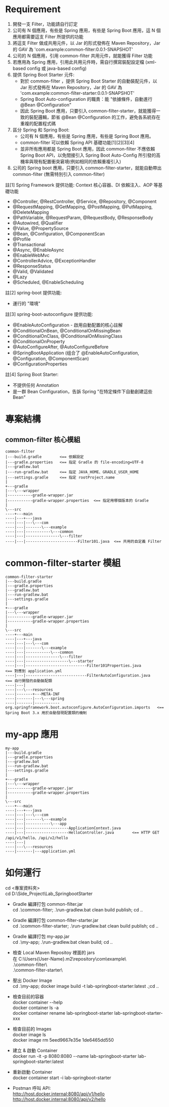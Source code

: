 # Requirement

1. 開發一支 Filter，功能請自行訂定
2. 公司有 N 個應用，有些是 Spring 應用，有些是 Spring Boot 應用，這 N 個應用都需要這支 Filter 所提供的功能
3. 將這支 Filter 做成共用元件，以 Jar 的形式發佈在 Maven Repository，Jar 的 GAV 為 'com.example:common-filter:0.0.1-SNAPSHOT'
4. 公司的 N 個應用，引用 common-filter 共用元件，就能獲得 Filter 功能
5. 若應用為 Spring 應用，引用此共用元件時，需自行撰寫裝配設定檔 (xml-based config 或 java-based config)
6. 提供 Spring Boot Starter 元件:
   - 對於 common-filter ，提供 Spring Boot Starter 的自動裝配元件，以 Jar 形式發佈在 Maven Repository，Jar 的 GAV 為 'com.example:common-filter-starter:0.0.1-SNAPSHOT'
   - Spring Boot Auto-configuration 的職責：能 "依據條件，自動進行 @Bean @Configuration"
   - 因此 Spring Boot 應用，只要引入 common-filter-starter，就能獲得一致的裝配邏輯，節省 @Bean @Configuration 的工作，避免各系統存在重複的配置程式碼
7. 區分 Spring 和 Spring Boot:
   - 公司有 N 個應用，有些是 Spring 應用，有些是 Spring Boot 應用。
   - common-filter 可以依賴 Spring API 基礎功能[1][2][3][4]
   - 並非所有應用都是 Spring Boot 應用，因此 common-filter 不應依賴 Spring Boot API，以免間接引入 Spring Boot Auto-Config 所引發的高機率與現有配置衝突窘境(例如相同的依賴重複引入)
8. 公司的 Spring boot 應用，只要引入 common-filter-starter，就能自動帶出 common-filter (無需特別引入 common-filter)

註[1] Spring Framework 提供功能:
Context 核心容器、DI 依賴注入、AOP 等基礎功能

- @Controller, @RestController, @Service, @Repository, @Component
- @RequestMapping, @GetMapping, @PostMapping, @PutMapping, @DeleteMapping
- @PathVariable, @RequestParam, @RequestBody, @ResponseBody
- @Autowired, @Qualifier
- @Value, @PropertySource
- @Bean, @Configuration, @ComponentScan
- @Profile
- @Transactional
- @Async, @EnableAsync
- @EnableWebMvc
- @ControllerAdvice, @ExceptionHandler
- @ResponseStatus
- @Valid, @Validated
- @Lazy
- @Scheduled, @EnableScheduling

註[2] spring-boot 提供功能:

- 運行的 "環境"

註[3] spring-boot-autoconfigure 提供功能:

- @EnableAutoConfiguration - 啟用自動配置的核心註解
- @ConditionalOnBean, @ConditionalOnMissingBean
- @ConditionalOnClass, @ConditionalOnMissingClass
- @ConditionalOnProperty
- @AutoConfigureAfter, @AutoConfigureBefore
- @SpringBootApplication (组合了 @EnableAutoConfiguration, @Configuration, @ComponentScan)
- @ConfigurationProperties

註[4] Spring Boot Starter:

- 不提供任何 Annotation
- 是一群 Bean Configuration，告訴 Spring "在特定條件下自動創建這些 Bean"

# 專案結構

## common-filter 核心模組

```
common-filter
|---build.gradle        <== 依賴設定
|---gradle.properties   <== 指定 Gradle 的 file-encoding=UTF-8
|---gradlew.bat
|---run-gradlew.bat     <== 指定 JAVA_HOME、GRADLE_USER_HOME
|---settings.gradle     <== 指定 rootProject.name
|
+---gradle
|---\---wrapper
|-----------gradle-wrapper.jar
|-----------gradle-wrapper.properties  <== 指定用哪個版本的 Gradle
|
\---src
----+---main
----|---+---java
----|---|---\---com
----|---|-------\---example
----|---|-----------\---common
----|---|---------------\---filter
----|---|-----------------------Filter101.java  <== 共用的自定義 Filter
```

# common-filter-starter 模組

```
common-filter-starter
|---build.gradle
|---gradle.properties
|---gradlew.bat
|---run-gradlew.bat
|---settings.gradle
|
+---gradle
|---\---wrapper
|-----------gradle-wrapper.jar
|-----------gradle-wrapper.properties
|
\---src
----+---main
----|---+---java
----|---|---\---com
----|---|-------\---example
----|---|-----------\---common
----|---|---------------\---filter
----|---|-------------------\---starter
----|---|---------------------------Filter101Properties.java        <== 對應到 application.yml
----|---|---------------------------FilterAutoConfiguration.java    <== 自行開發的自動裝配類
----|---|
----|---\---resources
----|-------+---META-INF
----|-------|---\---spring
----|-------|-----------org.springframework.boot.autoconfigure.AutoConfiguration.imports   <== Spring Boot 3.x 用於自動發現配置類的機制
```

# my-app 應用

```
my-app
|---build.gradle
|---gradle.properties
|---gradlew.bat
|---run-gradlew.bat
|---settings.gradle
|
+---gradle
|---\---wrapper
|-----------gradle-wrapper.jar
|-----------gradle-wrapper.properties
|
\---src
----+---main
----|---+---java
----|---|---\---com
----|---|-------\---example
----|---|-----------\---app
----|---|-------------------ApplicationContext.java
----|---|-------------------HelloController.java        <== HTTP GET /api/v1/hello、/api/v2/hello
----|---|
----|---\---resources
----|-------|---application.yml
```

# 如何運行

cd <專案資料夾>  
cd D:\Side_Project\Lab_SpringbootStarter

- Gradle 編譯打包 common-filter.jar  
  cd .\common-filter; .\run-gradlew.bat clean build publish; cd ..

- Gradle 編譯打包 common-filter-starter.jar  
  cd .\common-filter-starter; .\run-gradlew.bat clean build publish; cd ..

- Gradle 編譯打包 my-app.jar  
  cd .\my-app; .\run-gradlew.bat clean build; cd ..

- 檢查 Local Maven Repositoy 裡面的 jars  
  在 C:\Users\{User-Name}\.m2\repository\com\example\  
   .\common-filter\  
   .\common-filter-starter\  

- 壓出 Docker Image  
  cd .\my-app\; docker image build -t lab-springboot-starter:latest .;cd ..

- 檢查目前的容器  
  docker container --help  
  docker container ls -a  
  docker container rename lab-springboot-starter lab-springboot-starter-xxx  

- 檢查目前的 Images  
  docker image ls  
  docker image rm 5eed9667e35e 1de6465dd550  

- 建立 & 啟動 Container  
  docker run -it -p 8080:8080 --name lab-springboot-starter lab-springboot-starter:latest  

- 重新啟動 Container  
  docker container start -i lab-springboot-starter  

- Postman 呼叫 API:  
  http://host.docker.internal:8080/api/v1/hello  
  http://host.docker.internal:8080/api/v2/hello  
